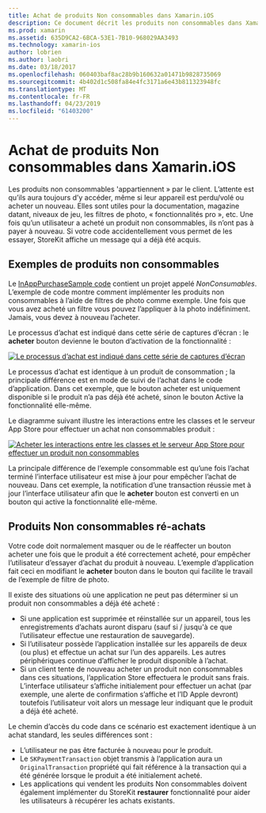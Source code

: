 ```yaml
---
title: Achat de produits Non consommables dans Xamarin.iOS
description: Ce document décrit les produits non consommables dans Xamarin.iOS, qui sont des fonctionnalités achetées par un utilisateur qui restent disponibles indéfiniment, quel que soit d’appareil.
ms.prod: xamarin
ms.assetid: 635D9CA2-6BCA-53E1-7B10-968029AA3493
ms.technology: xamarin-ios
author: lobrien
ms.author: laobri
ms.date: 03/18/2017
ms.openlocfilehash: 060403baf8ac28b9b160632a01471b9828735069
ms.sourcegitcommit: 4b402d1c508fa84e4fc3171a6e43b811323948fc
ms.translationtype: MT
ms.contentlocale: fr-FR
ms.lasthandoff: 04/23/2019
ms.locfileid: "61403200"
---
```

# <a name="purchasing-non-consumable-products-in-xamarinios"></a>Achat de produits Non consommables dans Xamarin.iOS

Les produits non consommables 'appartiennent » par le client. L’attente est qu’ils aura toujours d’y accéder, même si leur appareil est perdu/volé ou acheter un nouveau. Elles sont utiles pour la documentation, magazine datant, niveaux de jeu, les filtres de photo, « fonctionnalités pro », etc. Une fois qu’un utilisateur a acheté un produit non consommables, ils n’ont pas à payer à nouveau. Si votre code accidentellement vous permet de les essayer, StoreKit affiche un message qui a déjà été acquis.

## <a name="non-consumable-products-sample"></a>Exemples de produits non consommables

Le [InAppPurchaseSample code](https://developer.xamarin.com/samples/monotouch/StoreKit/) contient un projet appelé *NonConsumables*. L’exemple de code montre comment implémenter les produits non consommables à l’aide de filtres de photo comme exemple. Une fois que vous avez acheté un filtre vous pouvez l’appliquer à la photo indéfiniment. Jamais, vous devez à nouveau l’acheter.   
   
   
   
 Le processus d’achat est indiqué dans cette série de captures d’écran : le **acheter** bouton devienne le bouton d’activation de la fonctionnalité :   
   
   
   
 [![](purchasing-non-consumable-products-images/image34.png "Le processus d’achat est indiqué dans cette série de captures d’écran")](purchasing-non-consumable-products-images/image34.png#lightbox)   
   
   
   
 Le processus d’achat est identique à un produit de consommation ; la principale différence est en mode de suivi de l’achat dans le code d’application. Dans cet exemple, que le bouton acheter est uniquement disponible si le produit n’a pas déjà été acheté, sinon le bouton Active la fonctionnalité elle-même.   
   
   
   

Le diagramme suivant illustre les interactions entre les classes et le serveur App Store pour effectuer un achat non consommables produit :   
   
   
   
 [![](purchasing-non-consumable-products-images/image35.png "Acheter les interactions entre les classes et le serveur App Store pour effectuer un produit non consommables")](purchasing-non-consumable-products-images/image35.png#lightbox)   
   
   
   
 La principale différence de l’exemple consommable est qu’une fois l’achat terminé l’interface utilisateur est mise à jour pour empêcher l’achat de nouveau. Dans cet exemple, la notification d’une transaction réussie met à jour l’interface utilisateur afin que le **acheter** bouton est converti en un bouton qui active la fonctionnalité elle-même.

## <a name="re-purchasing-non-consumable-products"></a>Produits Non consommables ré-achats

Votre code doit normalement masquer ou de le réaffecter un bouton acheter une fois que le produit a été correctement acheté, pour empêcher l’utilisateur d’essayer d’achat du produit à nouveau. L’exemple d’application fait ceci en modifiant le **acheter** bouton dans le bouton qui facilite le travail de l’exemple de filtre de photo.   
   
   
   
 Il existe des situations où une application ne peut pas déterminer si un produit non consommables a déjà été acheté :

-  Si une application est supprimée et réinstallée sur un appareil, tous les enregistrements d’achats auront disparu (sauf si / jusqu'à ce que l’utilisateur effectue une restauration de sauvegarde). 
-  Si l’utilisateur possède l’application installée sur les appareils de deux (ou plus) et effectue un achat sur l’un des appareils. Les autres périphériques continue d’afficher le produit disponible à l’achat. 
-  Si un client tente de nouveau acheter un produit non consommables dans ces situations, l’application Store effectuera le produit sans frais. L’interface utilisateur s’affiche initialement pour effectuer un achat (par exemple, une alerte de confirmation s’affiche et l’ID Apple devront) toutefois l’utilisateur voit alors un message leur indiquant que le produit a déjà été acheté.  
   
   
   
 Le chemin d’accès du code dans ce scénario est exactement identique à un achat standard, les seules différences sont :

-  L’utilisateur ne pas être facturée à nouveau pour le produit.
-  Le `SKPaymentTransaction` objet transmis à l’application aura un `OriginalTransaction` propriété qui fait référence à la transaction qui a été générée lorsque le produit a été initialement acheté. 
-  Les applications qui vendent les produits Non consommables doivent également implémenter du StoreKit **restaurer** fonctionnalité pour aider les utilisateurs à récupérer les achats existants. 
